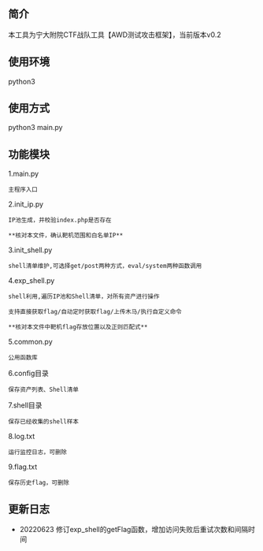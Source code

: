 ## 简介
本工具为宁大附院CTF战队工具【AWD测试攻击框架】，当前版本v0.2

## 使用环境
python3

## 使用方式
python3 main.py

## 功能模块
1.main.py

    主程序入口
    
2.init_ip.py

    IP池生成，并校验index.php是否存在
    
    **核对本文件，确认靶机范围和白名单IP**
    
3.init_shell.py

    shell清单维护,可选择get/post两种方式，eval/system两种函数调用
    
4.exp_shell.py

    shell利用,遍历IP池和Shell清单，对所有资产进行操作
    
    支持直接获取flag/自动定时获取flag/上传木马/执行自定义命令
    
    **核对本文件中靶机flag存放位置以及正则匹配式**
    
5.common.py

    公用函数库
    
6.config目录

    保存资产列表、Shell清单
    
7.shell目录

    保存已经收集的shell样本
    
8.log.txt

    运行监控日志，可删除
    
9.flag.txt

    保存历史flag，可删除
    
## 更新日志

* 20220623 修订exp_shell的getFlag函数，增加访问失败后重试次数和间隔时间
